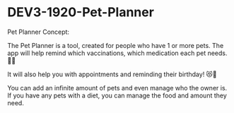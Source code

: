 # DEV3-1920-Pet-Planner

Pet Planner Concept:

The Pet Planner is a tool, created for people who have 1 or more pets.
The app will help remind which vaccinations, which medication each pet needs. 💉💊

It will also help you with appointments and reminding their birthday! 😻🎂

You can add an infinite amount of pets and even manage who the owner is.
If you have any pets with a diet, you can manage the food and amount they need.

